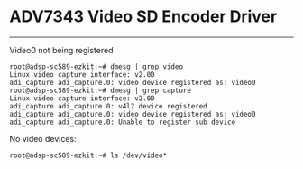# ADV7343 Video SD Encoder Driver
-----------------------------------

Video0 not being registered

```
root@adsp-sc589-ezkit:~# dmesg | grep video
Linux video capture interface: v2.00
adi_capture adi_capture.0: video device registered as: video0
root@adsp-sc589-ezkit:~# dmesg | grep capture
Linux video capture interface: v2.00
adi_capture adi_capture.0: v4l2 device registered
adi_capture adi_capture.0: video device registered as: video0
adi_capture adi_capture.0: Unable to register sub device
```

No video devices:
```
root@adsp-sc589-ezkit:~# ls /dev/video*
```